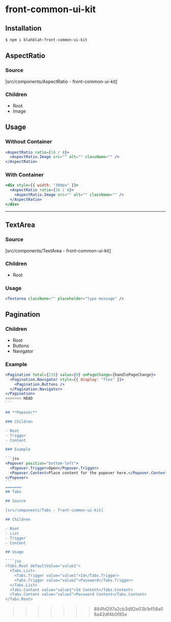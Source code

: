 # front-common-ui-kit

## Installation

```sh
$ npm i blahblah-front-common-ui-kit
```

## AspectRatio

### Source

[src/components/AspectRatio - front-common-ui-kit]

### Children

- Root
- Image

## Usage

### Without Container

```jsx
<AspectRatio ratio={16 / 8}>
  <AspectRatio.Image src="" alt="" className="" />
</AspectRatio>
```

### With Container

```jsx
<div style={{ width: "300px" }}>
  <AspectRatio ratio={16 / 8}>
    <AspectRatio.Image src="" alt="" className="" />
  </AspectRatio>
</div>
```

---

## TextArea

### Source

[src/components/TextArea - front-common-ui-kit]

### Children

- Root

### Usage

```jsx
<Textarea className="" placeholder="type message" />
```

## **Pagination**

### Children

- Root
- Buttons
- Navigator

### Example

`````jsx
<Pagination total={235} value={0} onPageChange={handlePageChange}>
  <Pagination.Navigator style={{ display: "flex" }}>
    <Pagination.Buttons />
  </Pagination.Navigator>
</Pagination>
<<<<<<< HEAD
```

## **Popover**

### Children

- Root
- Trigger
- Content

### Example

```jsx
<Popover position="bottom-left">
  <Popover.Trigger>Open</Popover.Trigger>
  <Popover.Content>Place content for the popover here.</Popover.Content>
</Popover>
```
=======
## Tabs

## Source

[src/components/Tabs - front-common-ui-kit]

## Children

- Root
- List
- Trigger
- Content

## Usage

````jsx
<Tabs.Root defaultValue="value1">
  <Tabs.List>
    <Tabs.Trigger value="value1">Id</Tabs.Trigger>
    <Tabs.Trigger value="value2">Password</Tabs.Trigger>
  </Tabs.List>
  <Tabs.Content value="value1">Id Content</Tabs.Content>
  <Tabs.Content value="value2">Password Content</Tabs.Content>
</Tabs.Root>
`````
>>>>>>> 884fd297a2cb3d92e03b1ef58a08a42df4b0f85e
